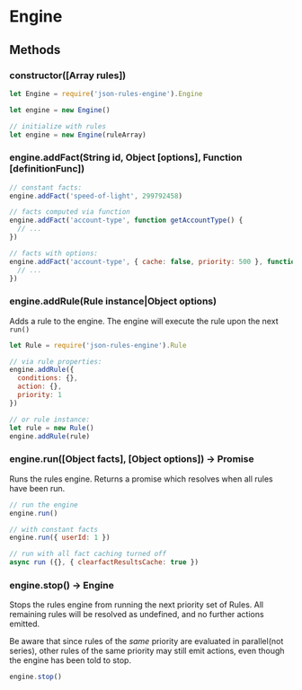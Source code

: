# Engine

## Methods

### constructor([Array rules])

```js
let Engine = require('json-rules-engine').Engine

let engine = new Engine()

// initialize with rules
let engine = new Engine(ruleArray)
```

### engine.addFact(String id, Object [options], Function [definitionFunc])

```js
// constant facts:
engine.addFact('speed-of-light', 299792458)

// facts computed via function
engine.addFact('account-type', function getAccountType() {
  // ...
})

// facts with options:
engine.addFact('account-type', { cache: false, priority: 500 }, function getAccountType() {
  // ...
})
```

### engine.addRule(Rule instance|Object options)

Adds a rule to the engine.  The engine will execute the rule upon the next ```run()```

```js
let Rule = require('json-rules-engine').Rule

// via rule properties:
engine.addRule({
  conditions: {},
  action: {},
  priority: 1
})

// or rule instance:
let rule = new Rule()
engine.addRule(rule)
```

### engine.run([Object facts], [Object options]) -> Promise

Runs the rules engine.  Returns a promise which resolves when all rules have been run.

```js
// run the engine
engine.run()

// with constant facts
engine.run({ userId: 1 })

// run with all fact caching turned off
async run ({}, { clearfactResultsCache: true })

```

### engine.stop() -> Engine

Stops the rules engine from running the next priority set of Rules.  All remaining rules will be resolved as undefined,
and no further actions emitted.

Be aware that since rules of the *same* priority are evaluated in parallel(not series), other rules of
the same priority may still emit actions, even though the engine has been told to stop.

```js
engine.stop()
```
